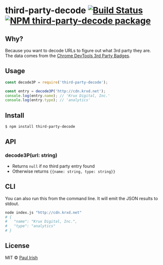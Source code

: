 # third-party-decode [![Build Status](https://travis-ci.org/paulirish/third-party-decode.svg?branch=master)](https://travis-ci.org/paulirish/third-party-decode) [![NPM third-party-decode package](https://img.shields.io/npm/v/third-party-decode.svg)](https://npmjs.org/package/third-party-decode)

## Why?

Because you want to decode URLs to figure out what 3rd party they are. The data comes from the [Chrome DevTools 3rd Party Badges](https://developers.google.com/web/updates/2017/05/devtools-release-notes#badges).

## Usage

```js
const decode3P = require('third-party-decode');

const entry = decode3P('http://cdn.krxd.net');
console.log(entry.name); // 'Krux Digital, Inc.'
console.log(entry.type); // 'analytics'
```

## Install

```
$ npm install third-party-decode
```


## API

### decode3P(url: string)

* Returns `null` if no third party entry found
* Otherwise returns `{{name: string, type: string}}`


## CLI

You can also run this from the command line. It will emit the JSON results to stdout.

```sh
node index.js "http://cdn.krxd.net"
# {
#   "name": "Krux Digital, Inc.",
#   "type": "analytics"
# }
```
## License

MIT © [Paul Irish](https://github.com/paulirish)
